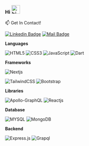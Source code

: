 ### Hi <img src="https://user-images.githubusercontent.com/1303154/88677602-1635ba80-d120-11ea-84d8-d263ba5fc3c0.gif" width="28px" alt="hi">


:mailbox: Get In Contact!

[![Linkedin Badge](https://img.shields.io/badge/-delinuxist-0e76a8?style=flat&labelColor=0e76a8&logo=linkedin&logoColor=white)](
https://www.linkedin.com/in/emmanuel-obeng-twene-4b1638199)  [![Mail Badge](https://img.shields.io/badge/-delinuxist-c0392b?style=flat&labelColor=c0392b&logo=gmail&logoColor=white)](mailto:obeng.dev@gmail.com)



**Languages**

![HTML5](https://img.shields.io/badge/-HTML5-09203F?style=flat&logo=HTML5)
![CSS3](https://img.shields.io/badge/-CSS3-09203F?style=flat&logo=CSS3)
![JavaScript](https://img.shields.io/badge/-JavaScript-09203F?style=flat&logo=javascript)
![Dart](https://img.shields.io/badge/-Dart-09203F?style=flat&logo=Dart)



**Frameworks**

![Nextjs](https://img.shields.io/badge/-Nextjs-09203F?style=flat&logo=next.js&logoColor=white)
<!-- ![Flutter](https://img.shields.io/badge/-Flutter-09203F?style=flat&logo=Flutter&logoColor=61DAFB) -->
![TailwindCSS](https://img.shields.io/badge/-TailwindCSS-09203F?style=flat&logo=tailwindcss)
![Bootstrap](https://img.shields.io/badge/-Bootstrap-09203F?style=flat&logo=bootstrap&logoColor=61DAFB)



**Libraries**

![Apollo-GraphQL](https://img.shields.io/badge/-ApolloGraphql-311C87??style=flat&logo=apollo-graphql)
![Reactjs](https://img.shields.io/badge/-Reactjs-09203F?style=flat&logo=react&logoColor=61DAFB)



 **Database**

![MYSQL](https://img.shields.io/badge/-MYSQL-09203F?style=flat&logo=MySQL)
![MongoDB](https://img.shields.io/badge/-MongoDB-09203F?style=flat&logo=mongodb)



**Backend**

![Express.js](https://img.shields.io/badge/-Express.js-09203F?style=flat&logo=EXPRESS)
![Grapql](https://img.shields.io/badge/-Graphql-09203F?style=flat&logo=graphql&logoColor=FF1493)
<!-- ![Node.js](https://img.shields.io/badge/-Node.js-09203F?style=flat&logo=node.js&logoColor=339933) -->








 


 





